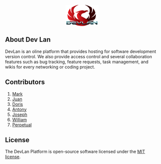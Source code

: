 <p align="center"><img src="https://github.com/MartMbithi/DevLan/blob/master/public/assets/img/logo.png"></p>
<!--
<p align="center">
<a href="https://travis-ci.org/laravel/framework"><img src="https://travis-ci.org/laravel/framework.svg" alt="Build Status"></a>
<a href="https://packagist.org/packages/laravel/framework"><img src="https://poser.pugx.org/laravel/framework/d/total.svg" alt="Total Downloads"></a>
<a href="https://packagist.org/packages/laravel/framework"><img src="https://poser.pugx.org/laravel/framework/v/stable.svg" alt="Latest Stable Version"></a>
<a href="https://packagist.org/packages/laravel/framework"><img src="https://poser.pugx.org/laravel/framework/license.svg" alt="License"></a>
</p>-->

## About Dev Lan

DevLan is an oline platform  that provides hosting for software development version control. We also provide access control and several collaboration features such as bug tracking, feature requests, task management, and wikis for every networking or coding project.



## Contributors
1. <a href="">Mark </a>
2. <a href="">Juan </a>
3. <a href="">Doris</a>
4. <a href="">Antony</a>
5. <a href="">Joseph</a>
6. <a href="">William</a>
7. <a href="">Perpetual</a>


## License


The DevLan Platform is open-source software licensed under the [MIT license](https://opensource.org/licenses/MIT).
